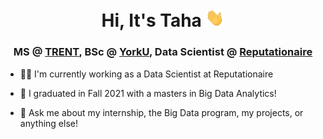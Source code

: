 <h1 align="center">Hi, It's Taha <img src="https://raw.githubusercontent.com/ABSphreak/ABSphreak/master/gifs/Hi.gif" width="30px"></h1>

<h3 align="center">MS @ <a href=https://www.trentu.ca target="blank">TRENT</a>, BSc @ <a href=https://www.yorku.ca target="blank">YorkU</a>, Data Scientist @ <a href=https://www.x2analytics.com target="blank">Reputationaire</a></h3>
<p align="center">
</p>
<p>
  
- 👨‍💼 I'm currently working as a Data Scientist at Reputationaire   
  
- 👷‍ I graduated in Fall 2021 with a masters in Big Data Analytics! 

- 💬 Ask me about my internship, the Big Data program, my projects, or anything else!
  
</p>
